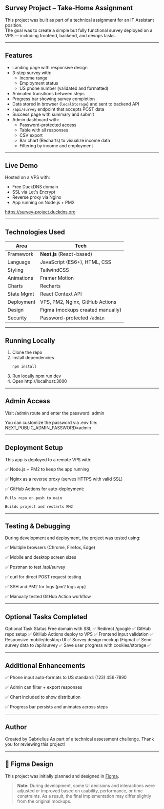 ## Survey Project – Take-Home Assignment

This project was built as part of a technical assignment for an IT Assistant position.  
The goal was to create a simple but fully functional survey deployed on a VPS — including frontend, backend, and devops tasks.

---

## Features

- Landing page with responsive design
- 3-step survey with:
  - Income range
  - Employment status
  - US phone number (validated and formatted)
- Animated transitions between steps
- Progress bar showing survey completion
- Data stored in browser (`localStorage`) and sent to backend API
- `/api/survey` endpoint that accepts POST data
- Success page with summary and submit
- Admin dashboard with:
  - Password-protected access
  - Table with all responses
  - CSV export
  - Bar chart (Recharts) to visualize income data
  - Filtering by income and employment

---

## Live Demo

Hosted on a VPS with:
- Free DuckDNS domain
- SSL via Let's Encrypt
- Reverse proxy via Nginx
- App running on Node.js + PM2

https://survey-project.duckdns.org

---

## Technologies Used

| Area         | Tech                            |
|--------------|---------------------------------|
| Framework    | **Next.js** (React-based)       |
| Language     | JavaScript (ES6+), HTML, CSS    |
| Styling      | TailwindCSS                     |
| Animations   | Framer Motion                   |
| Charts       | Recharts                        |
| State Mgmt   | React Context API               |
| Deployment   | VPS, PM2, Nginx, GitHub Actions |
| Design       | Figma (mockups created manually)|
| Security     | Password-protected `/admin`     |

---

## Running Locally

1. Clone the repo  
2. Install dependencies  
   ```bash
   npm install
3. Run locally
   npm run dev
4. Open http://localhost:3000

---

## Admin Access

Visit /admin route and enter the password:
admin

You can customize the password via .env file:
NEXT_PUBLIC_ADMIN_PASSWORD=admin

---

## Deployment Setup

This app is deployed to a remote VPS with:

✅ Node.js + PM2 to keep the app running

✅ Nginx as a reverse proxy (serves HTTPS with valid SSL)

✅ GitHub Actions for auto-deployment:

    Pulls repo on push to main

    Builds project and restarts PM2


---

## Testing & Debugging

During development and deployment, the project was tested using:

✅ Multiple browsers (Chrome, Firefox, Edge)

✅ Mobile and desktop screen sizes

✅ Postman to test /api/survey

✅ curl for direct POST request testing

✅ SSH and PM2 for logs (pm2 logs app)

✅ Manually tested GitHub Action workflow

---

## Optional Tasks Completed

Optional Task	Status
Free domain with SSL	✅
Redirect /google	✅
GitHub repo setup	✅
GitHub Actions deploy to VPS	✅
Frontend input validation	✅
Responsive mobile/desktop UI	✅
Survey design mockup (Figma)	✅
Send survey data to /api/survey	✅
Save user progress with cookies/storage	✅

---

## Additional Enhancements

✅ Phone input auto-formats to US standard: (123) 456-7890

✅ Admin can filter + export responses

✅ Chart included to show distribution

✅ Progress bar persists and animates across steps

---

## Author

Created by Gabrielius
As part of a technical assessment challenge.
Thank you for reviewing this project!

---

## 🎨 Figma Design

This project was initially planned and designed in [Figma](https://www.figma.com/design/qsA63h362XvzsMWFzR2oRD/Survey_project?node-id=0-1&t=Hlgs6kyTnsFm46ws-1).

> **Note:** During development, some UI decisions and interactions were adjusted or improved based on usability, performance, or time constraints. As a result, the final implementation may differ slightly from the original mockups.
